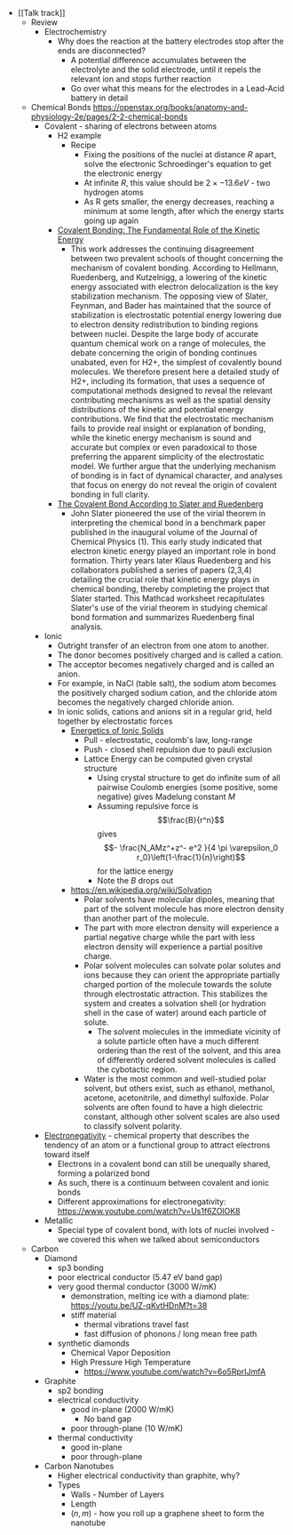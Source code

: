 - [[Talk track]]
	- Review
		- Electrochemistry
			- Why does the reaction at the battery electrodes stop after the ends are disconnected?
				- A potential difference accumulates between the electrolyte and the solid electrode, until it repels the relevant ion and stops further reaction
				- Go over what this means for the electrodes in a Lead-Acid battery in detail
	- Chemical Bonds
	  https://openstax.org/books/anatomy-and-physiology-2e/pages/2-2-chemical-bonds
		- Covalent - sharing of electrons between atoms
			- H2 example
				- Recipe
					- Fixing the positions of the nuclei at distance $R$ apart, solve the electronic Schroedinger's equation to get the electronic energy
					- At infinite $R$, this value should be $2 \times -13.6 eV$ - two hydrogen atoms
					- As R gets smaller, the energy decreases, reaching a minimum at some length, after which the energy starts going up again
			- [Covalent Bonding: The Fundamental Role of the Kinetic Energy](https://pubs.acs.org/doi/abs/10.1021/jp403284g)
				- This work addresses the continuing disagreement between two prevalent schools of thought concerning the mechanism of covalent bonding. According to Hellmann, Ruedenberg, and Kutzelnigg, a lowering of the kinetic energy associated with electron delocalization is the key stabilization mechanism. The opposing view of Slater, Feynman, and Bader has maintained that the source of stabilization is electrostatic potential energy lowering due to electron density redistribution to binding regions between nuclei. Despite the large body of accurate quantum chemical work on a range of molecules, the debate concerning the origin of bonding continues unabated, even for H2+, the simplest of covalently bound molecules. We therefore present here a detailed study of H2+, including its formation, that uses a sequence of computational methods designed to reveal the relevant contributing mechanisms as well as the spatial density distributions of the kinetic and potential energy contributions. We find that the electrostatic mechanism fails to provide real insight or explanation of bonding, while the kinetic energy mechanism is sound and accurate but complex or even paradoxical to those preferring the apparent simplicity of the electrostatic model. We further argue that the underlying mechanism of bonding is in fact of dynamical character, and analyses that focus on energy do not reveal the origin of covalent bonding in full clarity.
			- [The Covalent Bond According to Slater and Ruedenberg](https://chem.libretexts.org/Bookshelves/Physical_and_Theoretical_Chemistry_Textbook_Maps/Quantum_Tutorials_(Rioux)/03%3A_Chemical_Bonding/3.06%3A_The_Covalent_Bond_According_to_Slater_and_Ruedenberg)
				- John Slater pioneered the use of the virial theorem in interpreting the chemical bond in a benchmark paper published in the inaugural volume of the Journal of Chemical Physics (1). This early study indicated that electron kinetic energy played an important role in bond formation. Thirty years later Klaus Ruedenberg and his collaborators published a series of papers (2,3,4) detailing the crucial role that kinetic energy plays in chemical bonding, thereby completing the project that Slater started. This Mathcad worksheet recapitulates Slater's use of the virial theorem in studying chemical bond formation and summarizes Ruedenberg final analysis.
		- Ionic
			- Outright transfer of an electron from one atom to another.
			- The donor becomes positively charged and is called a cation.
			- The acceptor becomes negatively charged and is called an anion.
			- For example, in NaCl (table salt), the sodium atom becomes the positively charged sodium cation, and the chloride atom becomes the negatively charged chloride anion.
			- In ionic solids, cations and anions sit in a regular grid, held together by electrostatic forces
				- [Energetics of Ionic Solids](https://chem.libretexts.org/Courses/East_Tennessee_State_University/CHEM_3110%3A_Descriptive_Inorganic_Chemistry/05%3A_Structure_and_Energetics_of_Solids/5.02%3A_Energetics_of_Ionic_Solids-_Lattice_Energy)
					- Pull - electrostatic, coulomb's law, long-range
					- Push - closed shell repulsion due to pauli exclusion
					- Lattice Energy can be computed given crystal structure
						- Using crystal structure to get do infinite sum of all pairwise Coulomb energies (some positive, some negative) gives Madelung constant $M$
						- Assuming repulsive force is
						  $$\frac{B}{r^n}$$
						  gives
						  $$- \frac{N_AMz^+z^- e^2 }{4 \pi \varepsilon_0 r_0}\left(1-\frac{1}{n}\right)$$
						  for the lattice energy
						- Note the $B$ drops out
				- https://en.wikipedia.org/wiki/Solvation
					- Polar solvents have molecular dipoles, meaning that part of the solvent molecule has more electron density than another part of the molecule.
					- The part with more electron density will experience a partial negative charge while the part with less electron density will experience a partial positive charge.
					- Polar solvent molecules can solvate polar solutes and ions because they can orient the appropriate partially charged portion of the molecule towards the solute through electrostatic attraction. This stabilizes the system and creates a solvation shell (or hydration shell in the case of water) around each particle of solute.
						- The solvent molecules in the immediate vicinity of a solute particle often have a much different ordering than the rest of the solvent, and this area of differently ordered solvent molecules is called the cybotactic region.
					- Water is the most common and well-studied polar solvent, but others exist, such as ethanol, methanol, acetone, acetonitrile, and dimethyl sulfoxide. Polar solvents are often found to have a high dielectric constant, although other solvent scales are also used to classify solvent polarity.
		- [Electronegativity](https://chem.libretexts.org/Bookshelves/Physical_and_Theoretical_Chemistry_Textbook_Maps/Supplemental_Modules_(Physical_and_Theoretical_Chemistry)/Physical_Properties_of_Matter/Atomic_and_Molecular_Properties/Electronegativity) - chemical property that describes the tendency of an atom or a functional group to attract electrons toward itself
			- Electrons in a covalent bond can still be unequally shared, forming a polarized bond
			- As such, there is a continuum between covalent and ionic bonds
			- Different approximations for electronegativity: https://www.youtube.com/watch?v=Us1f6ZOlOK8
		- Metallic
			- Special type of covalent bond, with lots of nuclei involved - we covered this when we talked about semiconductors
	- Carbon
		- Diamond
			- sp3 bonding
			- poor electrical conductor (5.47 eV band gap)
			- very good thermal conductor (3000 W/mK)
				- demonstration, melting ice with a diamond plate:
				  https://youtu.be/UZ-qKvtHDnM?t=38
				- stiff material
					- thermal vibrations travel fast
					- fast diffusion of phonons / long mean free path
			- synthetic diamonds
				- Chemical Vapor Deposition
				- High Pressure High Temperature
					- https://www.youtube.com/watch?v=6o5RprIJmfA
		- Graphite
			- sp2 bonding
			- electrical conductivity
				- good in-plane (2000 W/mK)
					- No band gap
				- poor through-plane (10 W/mK)
			- thermal conductivity
				- good in-plane
				- poor through-plane
		- Carbon Nanotubes
			- Higher electrical conductivity than graphite, why?
			- Types
				- Walls - Number of Layers
				- Length
				- $(n, m)$ - how you roll up a graphene sheet to form the nanotube